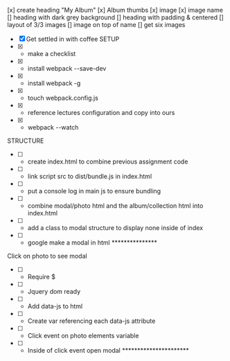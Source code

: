[x] create heading "My Album"
     [x] Album thumbs
        [x] image
        [x] image name
     [] heading with dark grey background
     [] heading with padding & centered
     [] layout of 3/3 images
     [] image on top of name
     [] get six images

<!-- Checklist for 4.2 NPM -->
- [x] Get settled in with coffee
SETUP
- [x] - make a checklist
- [x] - install webpack --save-dev
- [x] - install webpack -g
- [x] - touch webpack.config.js
- [x] - reference lectures configuration and copy into ours
- [x] - webpack --watch

STRUCTURE
- [ ] - create index.html to combine previous assignment code
- [ ] - link script src to dist/bundle.js in index.html
- [ ] - put a console log in main js to ensure bundling
- [ ] - combine modal/photo html and the album/collection html into index.html
- [ ] - add a class to modal structure to display none inside of index
- [ ] - google make a modal in html ***************

Click on photo to see modal
- [ ] - Require $
- [ ] - Jquery dom ready
- [ ] - Add data-js to html
- [ ] - Create var referencing each data-js attribute
- [ ] - Click event on photo elements variable
- [ ] - Inside of click event open modal **********************

